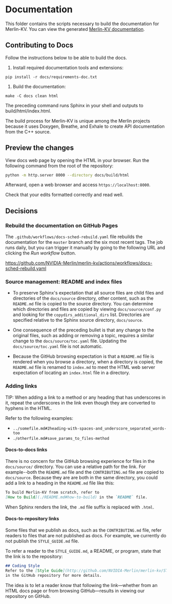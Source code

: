 # Documentation

This folder contains the scripts necessary to build the documentation for Merlin-KV.
You can view the generated [Merlin-KV documentation](https://nvidia-merlin.github.io/merlin-kv/master/README.html).

## Contributing to Docs

Follow the instructions below to be able to build the docs.

1. Install required documentation tools and extensions:

```shell
pip install -r docs/requirements-doc.txt
```

1. Build the documentation:

`make -C docs clean html`

The preceding command runs Sphinx in your shell and outputs to build/html/index.html.

The build process for Merlin-KV is unique among the Merlin projects because it
uses Doxygen, Breathe, and Exhale to create API documentation from the C++ source.

## Preview the changes

View docs web page by opening the HTML in your browser.
Run the following command from the root of the repository:

```bash
python -m http.server 8000 --directory docs/build/html
```

Afterward, open a web browser and access `https://localhost:8000`.

Check that your edits formatted correctly and read well.

## Decisions

### Rebuild the documentation on GitHub Pages

The `.github/workflows/docs-sched-rebuild.yaml` file rebuilds the documentation
for the `master` branch and the six most recent tags.  The job runs daily,
but you can trigger it manually by going to the following URL and clicking
the *Run workflow* button.

<https://github.com/NVIDIA-Merlin/merlin-kv/actions/workflows/docs-sched-rebuild.yaml>

### Source management: README and index files

* To preserve Sphinx's expectation that all source files are child files and directories
  of the `docs/source` directory, other content, such as the `README.md` file is
  copied to the source directory. You can determine which directories and files are copied by
  viewing `docs/source/conf.py` and looking for the `copydirs_additional_dirs` list.
  Directories are specified relative to the Sphinx source directory, `docs/source`.

* One consequence of the preceding bullet is that any change to the original files,
  such as adding or removing a topic, requires a similar change to the `docs/source/toc.yaml`
  file.  Updating the `docs/source/toc.yaml` file is not automatic.

* Because the GitHub browsing expectation is that a `README.md` file is rendered when you
  browse a directory, when a directory is copied, the `README.md` file is renamed to
  `index.md` to meet the HTML web server expectation of locating an `index.html` file
  in a directory.

### Adding links

TIP: When adding a link to a method or any heading that has underscores in it, repeat
the underscores in the link even though they are converted to hyphens in the HTML.

Refer to the following examples:

* `../somefile.md#2heading-with-spaces-and_underscore_separated_words-too`
* `./otherfile.md#save_params_to_files-method`

#### Docs-to-docs links

There is no concern for the GitHub browsing experience for files in the `docs/source/` directory.
You can use a relative path for the link.  For example--both the `README.md` file and the
`CONTRIBUTING.md` file are copied to `docs/source`. Because they are are both in the same
directory, you could add a link to a heading in the `README.md` file like this:

```markdown
To build Merlin-KV from scratch, refer to
[How to Build](./README.md#how-to-build) in the `README` file.
```

When Sphinx renders the link, the `.md` file suffix is replaced with `.html`.

#### Docs-to-repository links

Some files that we publish as docs, such as the `CONTRIBUTING.md` file, refer readers to files
that are not published as docs. For example, we currently do not publish the `STYLE_GUIDE.md`
file.

To refer a reader to the `STYLE_GUIDE.md`, a README, or program, state that the link is to
the repository:

```markdown
## Coding Style
Refer to the [Style Guide](http://github.com/NVIDIA-Merlin/merlin-kv/STYLE_GUIDE.md)
in the GitHub repository for more details.
```

The idea is to let a reader know that following the link&mdash;whether from an HTML docs page or
from browsing GitHub&mdash;results in viewing our repository on GitHub.

